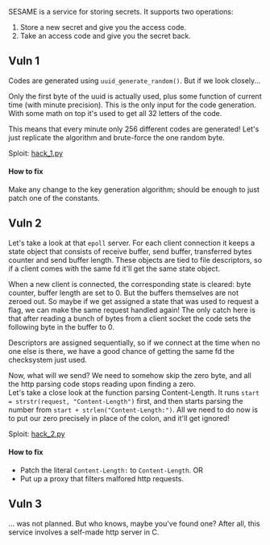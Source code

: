SESAME is a service for storing secrets. It supports two operations:
1. Store a new secret and give you the access code.
2. Take an access code and give you the secret back.

## Vuln 1

Codes are generated using `uuid_generate_random()`. But if we look closely...

Only the first byte of the uuid is actually used, plus some function of current time (with minute precision). 
This is the only input for the code generation. With some math on top it's used to get all 32 letters of the code.

This means that every minute only 256 different codes are generated! Let's just replicate the algorithm and brute-force the one random byte.

Sploit: [hack_1.py](hack_1.py)

#### How to fix

Make any change to the key generation algorithm; should be enough to just patch one of the constants.

## Vuln 2

Let's take a look at that `epoll` server. For each client connection it keeps a state object that consists of receive buffer, send buffer, 
transferred bytes counter and send buffer length. These objects are tied to file descriptors, so if a client comes with the same fd it'll get the same state object. 

When a new client is connected, the corresponding state is cleared: byte counter, buffer length are set to 0. But the buffers themselves are not zeroed out. 
So maybe if we get assigned a state that was used to request a flag, we can make the same request handled again! The only catch here is that after reading a bunch of bytes from a client socket the code sets the following byte in the buffer to 0.

Descriptors are assigned sequentially, so if we connect at the time when no one else is there, we have a good chance of getting the same fd the checksystem just used.

Now, what will we send? We need to somehow skip the zero byte, and all the http parsing code stops reading upon finding a zero.  
Let's take a close look at the function parsing Content-Length. It runs `start = strstr(request, "Content-Length")` first, and then starts parsing the number from `start + strlen("Content-Length:")`. All we need to do now is to put our zero precisely in place of the colon, and it'll get ignored!

Sploit: [hack_2.py](hack_2.py)

#### How to fix

- Patch the literal `Content-Length:` to `Content-Length`.
OR
- Put up a proxy that filters malfored http requests.

## Vuln 3

... was not planned. But who knows, maybe you've found one? After all, this service involves a self-made http server in C.
